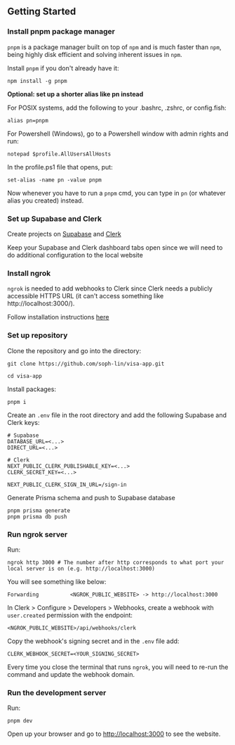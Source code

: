 ## Getting Started

### Install pnpm package manager

`pnpm` is a package manager built on top of `npm` and is much faster than `npm`, being highly disk efficient and solving inherent issues in `npm`.

Install `pnpm` if you don't already have it:

```
npm install -g pnpm
```

**Optional: set up a shorter alias like pn instead**

For POSIX systems, add the following to your .bashrc, .zshrc, or config.fish:

`alias pn=pnpm`

For Powershell (Windows), go to a Powershell window with admin rights and run:

`notepad $profile.AllUsersAllHosts`

In the profile.ps1 file that opens, put:

`set-alias -name pn -value pnpm`

Now whenever you have to run a `pnpm` cmd, you can type in `pn` (or whatever alias you created) instead.

### Set up Supabase and Clerk

Create projects on [Supabase](https://supabase.com/) and [Clerk](https://clerk.com)

Keep your Supabase and Clerk dashboard tabs open since we will need to do additional configuration to the local website

### Install ngrok

`ngrok` is needed to add webhooks to Clerk since Clerk needs a publicly accessible HTTPS URL (it can't access something like http://localhost:3000/).

Follow installation instructions [here](https://ngrok.com/downloads)

### Set up repository

Clone the repository and go into the directory:

```
git clone https://github.com/soph-lin/visa-app.git

cd visa-app
```

Install packages:

```
pnpm i
```

Create an `.env` file in the root directory and add the following Supabase and Clerk keys:

```
# Supabase
DATABASE_URL=<...>
DIRECT_URL=<...>

# Clerk
NEXT_PUBLIC_CLERK_PUBLISHABLE_KEY=<...>
CLERK_SECRET_KEY=<...>

NEXT_PUBLIC_CLERK_SIGN_IN_URL=/sign-in
```

Generate Prisma schema and push to Supabase database

```
pnpm prisma generate
pnpm prisma db push
```

### Run ngrok server

Run:

```
ngrok http 3000 # The number after http corresponds to what port your local server is on (e.g. http://localhost:3000)

```

You will see something like below:

```
Forwarding          <NGROK_PUBLIC_WEBSITE> -> http://localhost:3000
```

In Clerk > Configure > Developers > Webhooks, create a webhook with `user.created` permission with the endpoint:

`<NGROK_PUBLIC_WEBSITE>/api/webhooks/clerk`

Copy the webhook's signing secret and in the `.env` file add:

```
CLERK_WEBHOOK_SECRET=<YOUR_SIGNING_SECRET>
```

Every time you close the terminal that runs `ngrok`, you will need to re-run the command and update the webhook domain.

### Run the development server

Run:

```
pnpm dev
```

Open up your browser and go to [http://localhost:3000](http://localhost:3000) to see the website.
